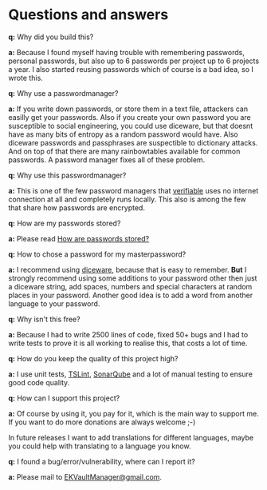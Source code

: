 # Questions and answers

__q:__ Why did you build this?

__a:__ Because I found myself having trouble with remembering passwords, personal passwords, but also up to 6 passwords per project up to 6 projects a year. I also started reusing passwords which of course is a bad idea, so I wrote this.

__q:__ Why use a passwordmanager?

__a:__ If you write down passwords, or store them in a text file, attackers can easilly get your passwords.
Also if you create your own password you are susceptible to social engineering,
you could use diceware, but that doesnt have as many bits of entropy as a random password would have.
Also diceware passwords and passphrases are suspectible to dictionary attacks. And on top of that there are many
rainbowtables available for common passwords. A password manager fixes all of these problem.

__q:__ Why use this passwordmanager?

__a:__ This is one of the few password managers that [verifiable](VerifyNoInternet.md) uses no internet connection at all and completely runs locally.
This also is among the few that share how passwords are encrypted.

__q:__ How are my passwords stored?

__a:__ Please read [How are passwords stored?](HowArePasswordsStored.md)

__q:__ How to chose a password for my masterpassword?

__a:__ I recommend using [diceware](http://world.std.com/~reinhold/diceware.html), because that is easy to remember. __But__ I strongly recommend using some additions to
your password other then just a diceware string, add spaces, numbers and special characters at random places in your password.
Another good idea is to add a word from another language to your password.

__q:__ Why isn't this free?

__a:__ Because I had to write 2500 lines of code, fixed 50+ bugs and I had to write tests to prove it is all working to realise this, that costs a lot of time.

__q:__ How do you keep the quality of this project high?

__a:__ I use unit tests, [TSLint](https://www.npmjs.com/package/tslint), [SonarQube](https://www.sonarqube.org/) and a lot of manual testing to ensure good code quality.

__q:__ How can I support this project?

__a:__ Of course by using it, you pay for it, which is the main way to support me. If you want to do more donations are always welcome ;-)

In future releases I want to add translations for different languages, maybe you could help with translating to a language you know.

__q:__ I found a bug/error/vulnerability, where can I report it?

__a:__ Please mail to [EKVaultManager@gmail.com](mailto:EKVaultManager@gmail.com).